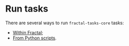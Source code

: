 # Run tasks

There are several ways to run `fractal-tasks-core` tasks:

* [Within Fractal](tasks_in_fractal.md);
* [From Python scripts](tasks_in_scripts.md).
